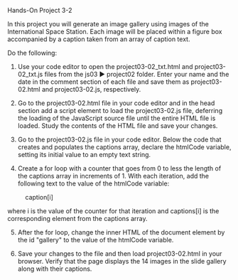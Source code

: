 Hands-On Project 3-2

In this project you will generate an image gallery using images of the International Space Station. Each image will be placed within a figure box accompanied by a caption taken from an array of caption text.

Do the following:

1. Use your code editor to open the project03-02_txt.html and project03-02_txt.js files from the js03 ► project02 folder. Enter your name and the date in the comment section of each file and save them as project03-02.html and project03-02.js, respectively.

2. Go to the project03-02.html file in your code editor and in the head section add a script element to load the project03-02.js file, deferring the loading of the JavaScript source file until the entire HTML file is loaded. Study the contents of the HTML file and save your changes.

3. Go to the project03-02.js file in your code editor. Below the code that creates and populates the captions array, declare the htmlCode variable, setting its initial value to an empty text string.

4. Create a for loop with a counter that goes from 0 to less the length of the captions array in increments of 1. With each iteration, add the following text to the value of the htmlCode variable:
<figure>
<img alt="" src="slidei.jpg"/>
<figcaption>caption[i]</figcaption>
</figure>
where i is the value of the counter for that iteration and captions[i] is the corresponding element from the captions array.

5. After the for loop, change the inner HTML of the document element by the id "gallery" to the value of the htmlCode variable.

6. Save your changes to the file and then load project03-02.html in your browser. Verify that the page displays the 14 images in the slide gallery along with their captions.